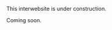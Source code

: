 <html>
  <body>
  <p>This interwebsite is under construction.</p>
  </body>
    <body>
  <p>Coming soon.</p>
  </body>
 </html>
